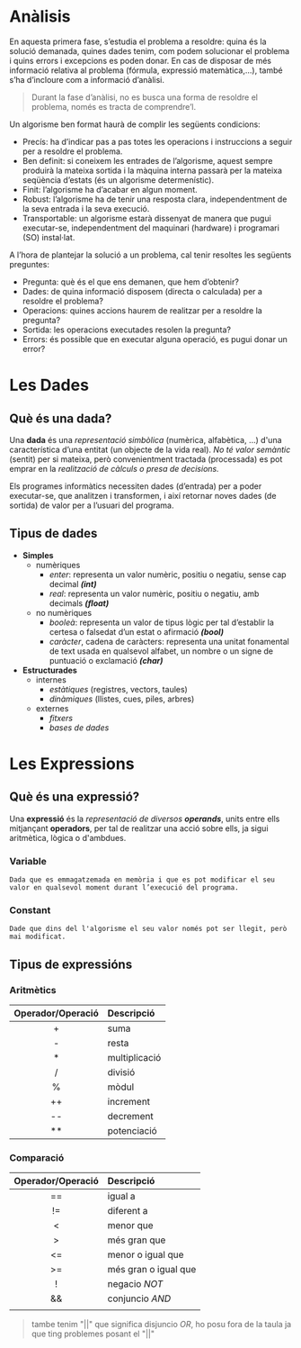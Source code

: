 # Anàlisis

En aquesta primera fase, s’estudia el problema a resoldre: quina és la solució demanada, quines dades tenim, com podem solucionar el problema i quins errors i excepcions es poden donar. En cas de disposar de més informació relativa al problema (fórmula, expressió matemàtica,...), també s’ha d’incloure com a informació d’anàlisi.

>Durant la fase d’anàlisi, no es busca una forma de resoldre el problema, només es tracta de comprendre’l. 

Un algorisme ben format haurà de complir les següents condicions:

- Precís: ha d’indicar pas a pas totes les operacions i instruccions a seguir per a resoldre el problema.
- Ben definit: si coneixem les entrades de l’algorisme, aquest sempre produirà la mateixa sortida i la màquina interna passarà per la mateixa seqüència d’estats (és un algorisme determenístic).
- Finit: l’algorisme ha d’acabar en algun moment.
- Robust: l’algorisme ha de tenir una resposta clara, independentment de la seva entrada i la seva execució.
- Transportable: un algorisme estarà dissenyat de manera que pugui executar-se, independentment del maquinari (hardware) i programari (SO) instal·lat.


A l’hora de plantejar la solució a un problema, cal tenir resoltes les següents preguntes:

- Pregunta: què és el que ens demanen, que hem d’obtenir?
- Dades: de quina informació disposem (directa o calculada) per a resoldre el problema?
- Operacions: quines accions haurem de realitzar per a resoldre la pregunta?
- Sortida: les operacions executades resolen la pregunta?
- Errors: és possible que en executar alguna operació, es pugui donar un error?



# Les Dades

## Què és una dada?

Una **dada** és una *representació simbòlica* (numèrica, alfabètica, …) d'una característica d’una entitat (un objecte de la vida real). *No té valor semàntic* (sentit) per si mateixa, però convenientment tractada (processada) es pot emprar en la *realització de càlculs o presa de decisions.* 

Els programes informàtics necessiten dades (d’entrada) per a poder executar-se, que analitzen i transformen, i així retornar noves dades (de sortida) de valor per a l’usuari del programa.

## Tipus de dades


- **Simples**
    - numèriques
        - *enter*: representa un valor numèric, positiu o negatiu, sense cap decimal ***(int)***
        - *real*: representa un valor numèric, positiu o negatiu, amb decimals ***(float)***
    - no numèriques
        - *booleà*: representa un valor de tipus lògic per tal d’establir la certesa o falsedat d’un estat o afirmació ***(bool)***
        - *caràcter*, cadena de caràcters: representa una unitat fonamental de text usada en qualsevol alfabet, un nombre o un signe de puntuació o exclamació ***(char)***
- **Estructurades**
    - internes
        - *estàtiques* (registres, vectors, taules)
        - *dinàmiques* (llistes, cues, piles, arbres)
    - externes
        - *fitxers*
        - *bases de dades*



# Les Expressions

## Què és una expressió?

Una **expressió** és la *representació de diversos **operands***, units entre ells mitjançant **operadors**, per tal de realitzar una acció sobre ells, ja sigui aritmètica, lògica o d'ambdues.


### Variable

    Dada que es emmagatzemada en memòria i que es pot modificar el seu valor en qualsevol moment durant l’execució del programa.


### Constant

    Dade que dins del l'algorisme el seu valor només pot ser llegit, però mai modificat.


## Tipus de expressións

### Aritmètics

| Operador/Operació | Descripció |
|       :---:         |     :---    |
| + | suma |
| - | resta |
| * | multiplicació |
| / | divisió |
| % | mòdul |
| ++ | increment |
| -- | decrement |
| ** | potenciació |


### Comparació

| Operador/Operació | Descripció |
|       :---:         |     :---    |
| == | igual a |
| != | diferent a |
| < | menor que |
| > | més gran que |
| <= | menor o igual que |
| >= | més gran o igual que |
| ! | negacio *NOT* |
| && | conjuncio *AND* |
| || | disjuncio *OR* |

>tambe tenim "||" que significa disjuncio *OR*, ho posu fora de la taula ja que ting problemes posant el "||"